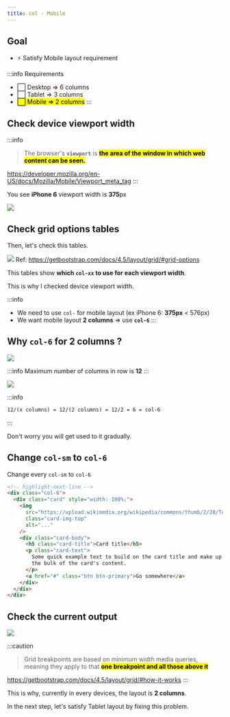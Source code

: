 ```yaml
---
title: col - Mobile
---
```


## Goal
- ⚡ Satisfy Mobile layout requirement

:::info Requirements
- ⬜ Desktop => 6 columns
- ⬜ Tablet => 3 columns
- <mark>⬜ Mobile => 2 columns</mark>
:::

## Check device viewport width

:::info
> The browser's **`viewport`** is **<mark>the area of the window in which web content can be seen.</mark>**

https://developer.mozilla.org/en-US/docs/Mozilla/Mobile/Viewport_meta_tag
:::

You see **iPhone 6** viewport width is **375**px

![](https://coderhackers-1304676641.cos.ap-tokyo.myqcloud.com/2020-05-19-12-44-11.png)

## Check grid options tables
Then, let's check this tables.

![](https://coderhackers-1304676641.cos.ap-tokyo.myqcloud.com/2020-05-21-11-51-48.png)
Ref: https://getbootstrap.com/docs/4.5/layout/grid/#grid-options

This tables show **which `col-xx` to use for each viewport width**.

This is why I checked device viewport width.


:::info
- We need to use `col-` for mobile layout (ex iPhone 6: **375px** < 576px)
- We want mobile layout **2 columns** => use **`col-6`**
:::

## Why `col-6` for 2 columns ?

![](https://coderhackers-1304676641.cos.ap-tokyo.myqcloud.com/2020-05-19-08-36-38.png)

:::info
Maximum number of columns in row is **12**
:::

![](https://coderhackers-1304676641.cos.ap-tokyo.myqcloud.com/2020-05-21-11-01-06.png)

:::info
```txt title="Formula to determine col- number"
12/(x columns) = 12/(2 columns) = 12/2 = 6 = col-6
```
:::

Don't worry you will get used to it gradually.

## Change `col-sm` to `col-6`
Change every `col-sm` to `col-6`
```html
<!-- highlight-next-line -->
<div class="col-6">
  <div class="card" style="width: 100%;">
    <img
      src="https://upload.wikimedia.org/wikipedia/commons/thumb/2/28/Tortoiseshell_she-cat.JPG/640px-Tortoiseshell_she-cat.JPG"
      class="card-img-top"
      alt="..."
    />
    <div class="card-body">
      <h5 class="card-title">Card title</h5>
      <p class="card-text">
        Some quick example text to build on the card title and make up
        the bulk of the card's content.
      </p>
      <a href="#" class="btn btn-primary">Go somewhere</a>
    </div>
  </div>
</div>
```

## Check the current output

![](https://coderhackers-1304676641.cos.ap-tokyo.myqcloud.com/20200520_215205.gif)

:::caution

> Grid breakpoints are based on minimum width media queries, meaning they apply to that <mark>**one breakpoint and all those above it**</mark>

https://getbootstrap.com/docs/4.5/layout/grid/#how-it-works
:::

This is why, currently in every devices, the layout is **2 columns**.

In the next step, let's satisfy Tablet layout by fixing this problem.